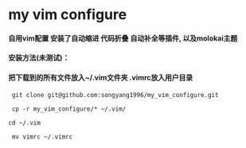 # my vim configure
#### 自用vim配置 安装了自动缩进 代码折叠 自动补全等插件, 以及molokai主题
#### 安装方法(未测试)：
#### 把下载到的所有文件放入~/.vim文件夹 .vimrc放入用户目录

` git clone git@github.com:songyang1996/my_vim_configure.git`

` cp -r my_vim_configure/* ~/.vim/`

` cd ~/.vim `

` mv vimrc ~/.vimrc`
